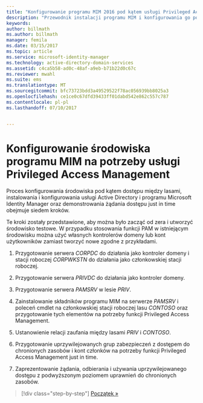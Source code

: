 ```yaml
---
title: "Konfigurowanie programu MIM 2016 pod kątem usługi Privileged Access Management | Dokumentacja firmy Microsoft"
description: "Przewodnik instalacji programu MIM i konfigurowania go pod kątem usługi Privileged Access Management."
keywords: 
author: billmath
ms.author: billmath
manager: femila
ms.date: 03/15/2017
ms.topic: article
ms.service: microsoft-identity-manager
ms.technology: active-directory-domain-services
ms.assetid: c4ca5b58-ad0c-48af-a9eb-b71b22d0c67c
ms.reviewer: mwahl
ms.suite: ems
ms.translationtype: MT
ms.sourcegitcommit: bfc73723bdd3a49529522f78ac056939bb8025a3
ms.openlocfilehash: ce1ce0c67dfd39433ff01dabd542e862c557c787
ms.contentlocale: pl-pl
ms.lasthandoff: 07/10/2017


---
```


# Konfigurowanie środowiska programu MIM na potrzeby usługi Privileged Access Management
<a id="configure-the-mim-environment-for-privileged-access-management" class="xliff"></a>
Proces konfigurowania środowiska pod kątem dostępu między lasami, instalowania i konfigurowania usługi Active Directory i programu Microsoft Identity Manager oraz demonstrowania żądania dostępu just in time obejmuje siedem kroków.

Te kroki zostały przedstawione, aby można było zacząć od zera i utworzyć środowisko testowe. W przypadku stosowania funkcji PAM w istniejącym środowisku można użyć własnych kontrolerów domeny lub kont użytkowników zamiast tworzyć nowe zgodne z przykładami.

1.  Przygotowanie serwera *CORPDC* do działania jako kontroler domeny i stacji roboczej *CORPWKSTN* do działania jako członkowskiej stacji roboczej.

2.  Przygotowanie serwera *PRIVDC* do działania jako kontroler domeny.

3.  Przygotowanie serwera *PAMSRV* w lesie *PRIV*.

4.  Zainstalowanie składników programu MIM na serwerze *PAMSRV* i poleceń cmdlet na członkowskiej stacji roboczej lasu *CONTOSO* oraz przygotowanie tych elementów na potrzeby funkcji Privileged Access Management.

5.  Ustanowienie relacji zaufania między lasami *PRIV* i *CONTOSO*.

6.  Przygotowanie uprzywilejowanych grup zabezpieczeń z dostępem do chronionych zasobów i kont członków na potrzeby funkcji Privileged Access Management just in time.

7.  Zaprezentowanie żądania, odbierania i używania uprzywilejowanego dostępu z podwyższonym poziomem uprawnień do chronionych zasobów.

>[!div class="step-by-step"]
[Początek »](step-1-prepare-corp-domain.md)

